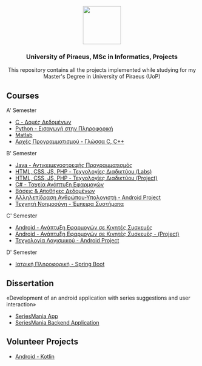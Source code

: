 <p align="center">
  <img src="https://user-images.githubusercontent.com/64270931/184441250-5ee0017e-a718-4187-a5f0-1f0bc8cf30bf.png" width=100/>
</p>

 <h3 align="center">University of Piraeus, MSc in Informatics, Projects</h3>
 <p align="center">This repository contains all the projects implemented while studying for my Master's Degree in University of Piraeus (UoP)</p>

## Courses

A' Semester
- [C - Δομές Δεδομένων](https://github.com/skaradimitriou/unipi-projects/tree/main/domes_dedomenon) </br>
- [Python - Εισαγωγή στην Πληροφορική](https://github.com/skaradimitriou/unipi-projects/tree/main/eisagwgi_stin_epistimi_ton_ypologiston) </br>
- [Matlab](https://github.com/skaradimitriou/unipi-projects/tree/main/matlab) </br>
- [Αρχές Προγραμματισμού - Γλώσσα C, C++](https://github.com/skaradimitriou/unipi-projects/tree/main/arxes_programmatismou) </br>

B' Semester
- [Java - Αντικειμενοστρεφής Προγραμματισμός](https://github.com/skaradimitriou/unipi-projects/tree/main/antikeimenostrefis_programmatismos)
- [HTML, CSS, JS, PHP - Τεχνολογίες Διαδικτύου (Labs)](https://github.com/skaradimitriou/unipi-projects/tree/main/texnologies_diadiktuou) </br>
- [HTML, CSS, JS, PHP - Τεχνολογίες Διαδικτύου (Project)](https://github.com/skaradimitriou/unipi-airlines-portal)
- [C# - Ταχεία Ανάπτυξη Εφαρμογών](https://github.com/skaradimitriou/UNIPI-GUIDE)
- [Βάσεις & Αποθήκες Δεδομένων](https://github.com/skaradimitriou/unipi-airlines-db-project)
- [Αλληλεπίδραση Ανθρώπου-Υπολογιστή - Android Project](https://github.com/skaradimitriou/unipi-smart-assistant)
- [Τεχνητή Νοημοσύνη - Έμπειρα Συστήματα](https://github.com/skaradimitriou/unipi-projects/tree/main/artificial_intelligence)


C' Semester
- [Android - Ανάπτυξη Εφαρμογών σε Κινητές Συσκευές](https://github.com/skaradimitriou/unipi-projects/tree/main/android)
- [Android - Ανάπτυξη Εφαρμογών σε Κινητές Συσκευές - (Project)](https://github.com/skaradimitriou/unipi-audio-stories)
- [Τεχνολογία Λογισμικού - Android Project](https://github.com/skaradimitriou/unipi-vet-app)

D' Semester
- [Ιατρική Πληροφορική - Spring Boot](https://github.com/skaradimitriou/unipi-vet-doctor-app)

## Dissertation
«Development of an android application with series suggestions and user interaction»

- [SeriesMania App](https://github.com/skaradimitriou/unipi-seriesmania-app)
- [SeriesMania Backend Application](https://github.com/skaradimitriou/seriesmania-be-app)

## Volunteer Projects
- [Android - Kotlin](https://github.com/skaradimitriou/unipi-app)
